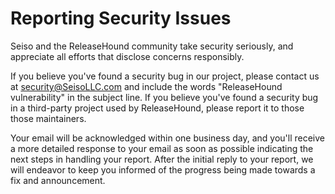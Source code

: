# Reporting Security Issues

Seiso and the ReleaseHound community take security
seriously, and appreciate all efforts that disclose concerns responsibly.

If you believe you've found a security bug in our project, please contact us at
[security@SeisoLLC.com](mailto:security@SeisoLLC.com) and include the words
"ReleaseHound vulnerability" in the subject line. If you believe
you've found a security bug in a third-party project used by ReleaseHound,
please report it to those those maintainers.

Your email will be acknowledged within one business day, and you'll receive a
more detailed response to your email as soon as possible indicating the next
steps in handling your report. After the initial reply to your report, we will
endeavor to keep you informed of the progress being made towards a fix and
announcement.

